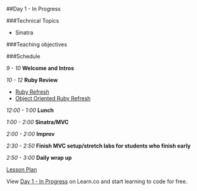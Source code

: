 ##Day 1 - In Progress

###Technical Topics
+ Sinatra

###Teaching objectives


###Schedule

*9 - 10* **Welcome and Intros**

*10 - 12* **Ruby Review**
+ [Ruby Refresh](https://learn.co/admin/lessons/6341)
+ [Object Oriented Ruby Refresh](https://learn.co/admin/lessons/6342)

*12:00 - 1:00* **Lunch**

*1:00 - 2:00* **Sinatra/MVC**

*2:00 - 2:00* **Improv**

*2:30 - 2:50* **Finish MVC setup/stretch labs for students who finish early**

*2:50 - 3:00* **Daily wrap up**

[Lesson Plan](https://docs.google.com/a/flatironschool.com/document/d/1wQvqO9jq9AQBQMhZVGI1vOGSj0vIRqZbcftVxLBoRiI/edit)


<p data-visibility='hidden'>View <a href='https://learn.co/lessons/hs-advanced-software-engineering-day-1-masterplan' title='Day 1 - In Progress'>Day 1 - In Progress</a> on Learn.co and start learning to code for free.</p>

